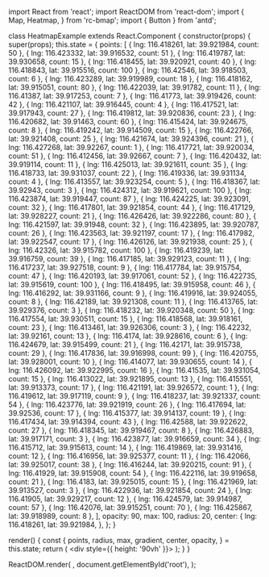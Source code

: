 import React from 'react';
import ReactDOM from 'react-dom';
import {
  Map,
  Heatmap,
} from 'rc-bmap';
import { Button } from 'antd';

class HeatmapExample extends React.Component {
  constructor(props) {
    super(props);
    this.state = {
      points: [
        { lng: 116.418261, lat: 39.921984, count: 50 },
        { lng: 116.423332, lat: 39.916532, count: 51 },
        { lng: 116.419787, lat: 39.930658, count: 15 },
        { lng: 116.418455, lat: 39.920921, count: 40 },
        { lng: 116.418843, lat: 39.915516, count: 100 },
        { lng: 116.42546, lat: 39.918503, count: 6 },
        { lng: 116.423289, lat: 39.919989, count: 18 },
        { lng: 116.418162, lat: 39.915051, count: 80 },
        { lng: 116.422039, lat: 39.91782, count: 11 },
        { lng: 116.41387, lat: 39.917253, count: 7 },
        { lng: 116.41773, lat: 39.919426, count: 42 },
        { lng: 116.421107, lat: 39.916445, count: 4 },
        { lng: 116.417521, lat: 39.917943, count: 27 },
        { lng: 116.419812, lat: 39.920836, count: 23 },
        { lng: 116.420682, lat: 39.91463, count: 60 },
        { lng: 116.415424, lat: 39.924675, count: 8 },
        { lng: 116.419242, lat: 39.914509, count: 15 },
        { lng: 116.422766, lat: 39.921408, count: 25 },
        { lng: 116.421674, lat: 39.924396, count: 21 },
        { lng: 116.427268, lat: 39.92267, count: 1 },
        { lng: 116.417721, lat: 39.920034, count: 51 },
        { lng: 116.412456, lat: 39.92667, count: 7 },
        { lng: 116.420432, lat: 39.919114, count: 11 },
        { lng: 116.425013, lat: 39.921611, count: 35 },
        { lng: 116.418733, lat: 39.931037, count: 22 },
        { lng: 116.419336, lat: 39.931134, count: 4 },
        { lng: 116.413557, lat: 39.923254, count: 5 },
        { lng: 116.418367, lat: 39.92943, count: 3 },
        { lng: 116.424312, lat: 39.919621, count: 100 },
        { lng: 116.423874, lat: 39.919447, count: 87 },
        { lng: 116.424225, lat: 39.923091, count: 32 },
        { lng: 116.417801, lat: 39.921854, count: 44 },
        { lng: 116.417129, lat: 39.928227, count: 21 },
        { lng: 116.426426, lat: 39.922286, count: 80 },
        { lng: 116.421597, lat: 39.91948, count: 32 },
        { lng: 116.423895, lat: 39.920787, count: 26 },
        { lng: 116.423563, lat: 39.921197, count: 17 },
        { lng: 116.417982, lat: 39.922547, count: 17 },
        { lng: 116.426126, lat: 39.921938, count: 25 },
        { lng: 116.42326, lat: 39.915782, count: 100 },
        { lng: 116.419239, lat: 39.916759, count: 39 },
        { lng: 116.417185, lat: 39.929123, count: 11 },
        { lng: 116.417237, lat: 39.927518, count: 9 },
        { lng: 116.417784, lat: 39.915754, count: 47 },
        { lng: 116.420193, lat: 39.917061, count: 52 },
        { lng: 116.422735, lat: 39.915619, count: 100 },
        { lng: 116.418495, lat: 39.915958, count: 46 },
        { lng: 116.416292, lat: 39.931166, count: 9 },
        { lng: 116.419916, lat: 39.924055, count: 8 },
        { lng: 116.42189, lat: 39.921308, count: 11 },
        { lng: 116.413765, lat: 39.929376, count: 3 },
        { lng: 116.418232, lat: 39.920348, count: 50 },
        { lng: 116.417554, lat: 39.930511, count: 15 },
        { lng: 116.418568, lat: 39.918161, count: 23 },
        { lng: 116.413461, lat: 39.926306, count: 3 },
        { lng: 116.42232, lat: 39.92161, count: 13 },
        { lng: 116.4174, lat: 39.928616, count: 6 },
        { lng: 116.424679, lat: 39.915499, count: 21 },
        { lng: 116.42171, lat: 39.915738, count: 29 },
        { lng: 116.417836, lat: 39.916998, count: 99 },
        { lng: 116.420755, lat: 39.928001, count: 10 },
        { lng: 116.414077, lat: 39.930655, count: 14 },
        { lng: 116.426092, lat: 39.922995, count: 16 },
        { lng: 116.41535, lat: 39.931054, count: 15 },
        { lng: 116.413022, lat: 39.921895, count: 13 },
        { lng: 116.415551, lat: 39.913373, count: 17 },
        { lng: 116.421191, lat: 39.926572, count: 1 },
        { lng: 116.419612, lat: 39.917119, count: 9 },
        { lng: 116.418237, lat: 39.921337, count: 54 },
        { lng: 116.423776, lat: 39.921919, count: 26 },
        { lng: 116.417694, lat: 39.92536, count: 17 },
        { lng: 116.415377, lat: 39.914137, count: 19 },
        { lng: 116.417434, lat: 39.914394, count: 43 },
        { lng: 116.42588, lat: 39.922622, count: 27 },
        { lng: 116.418345, lat: 39.919467, count: 8 },
        { lng: 116.426883, lat: 39.917171, count: 3 },
        { lng: 116.423877, lat: 39.916659, count: 34 },
        { lng: 116.415712, lat: 39.915613, count: 14 },
        { lng: 116.419869, lat: 39.931416, count: 12 },
        { lng: 116.416956, lat: 39.925377, count: 11 },
        { lng: 116.42066, lat: 39.925017, count: 38 },
        { lng: 116.416244, lat: 39.920215, count: 91 },
        { lng: 116.41929, lat: 39.915908, count: 54 },
        { lng: 116.422116, lat: 39.919658, count: 21 },
        { lng: 116.4183, lat: 39.925015, count: 15 },
        { lng: 116.421969, lat: 39.913527, count: 3 },
        { lng: 116.422936, lat: 39.921854, count: 24 },
        { lng: 116.41905, lat: 39.929217, count: 12 },
        { lng: 116.424579, lat: 39.914987, count: 57 },
        { lng: 116.42076, lat: 39.915251, count: 70 },
        { lng: 116.425867, lat: 39.918989, count: 8 },
      ],
      opacity: 90,
      max: 100,
      radius: 20,
      center: {
        lng: 116.418261,
        lat: 39.921984,
      },
    };
  }

  render() {
    const {
      points, radius, max, gradient, center, opacity,
    } = this.state;
    return (
      <div style={{ height: '90vh' }}>
        <Map
          ak="dbLUj1nQTvDvKXkov5fhnH5HIE88RUEO"
          scrollWheelZoom
          center={center}
        >
          <Heatmap
            points={points}
            radius={radius}
            max={max}
            opacity={opacity}
            gradient={gradient}
          />
        </Map>
      </div>
    );
  }
}

ReactDOM.render(
  <HeatmapExample />,
  document.getElementById('root'),
);
